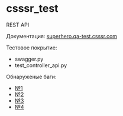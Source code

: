 # csssr_test

REST API

Документация: [superhero.qa-test.csssr.com](https://superhero.qa-test.csssr.com/swagger-ui.html#/superhero-controller)

Тестовое покрытие:

* swagger.py
* test_controller_api.py

Обнаруженые баги:

* [№1](https://github.com/alex-pancho/csssr_test/issues/1)
* [№2](https://github.com/alex-pancho/csssr_test/issues/2)
* [№3](https://github.com/alex-pancho/csssr_test/issues/3)
* [№4](https://github.com/alex-pancho/csssr_test/issues/4)
